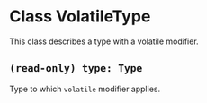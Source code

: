 # Class VolatileType

This class describes a type with a volatile modifier.

## `(read-only) type: Type`

Type to which `volatile` modifier applies.
